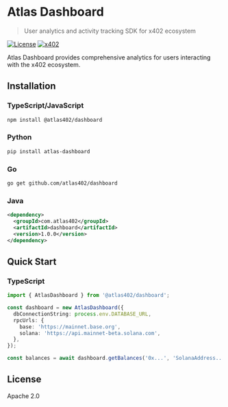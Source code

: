 # Atlas Dashboard

> User analytics and activity tracking SDK for x402 ecosystem

[![License](https://img.shields.io/badge/License-Apache%202.0-blue.svg)](https://opensource.org/licenses/Apache-2.0)
[![x402](https://img.shields.io/badge/x402-Compatible-green)](https://x402.org)

Atlas Dashboard provides comprehensive analytics for users interacting with the x402 ecosystem.

## Installation

### TypeScript/JavaScript

```bash
npm install @atlas402/dashboard
```

### Python

```bash
pip install atlas-dashboard
```

### Go

```bash
go get github.com/atlas402/dashboard
```

### Java

```xml
<dependency>
  <groupId>com.atlas402</groupId>
  <artifactId>dashboard</artifactId>
  <version>1.0.0</version>
</dependency>
```

## Quick Start

### TypeScript

```typescript
import { AtlasDashboard } from '@atlas402/dashboard';

const dashboard = new AtlasDashboard({
  dbConnectionString: process.env.DATABASE_URL,
  rpcUrls: {
    base: 'https://mainnet.base.org',
    solana: 'https://api.mainnet-beta.solana.com',
  },
});

const balances = await dashboard.getBalances('0x...', 'SolanaAddress...');
```

## License

Apache 2.0

